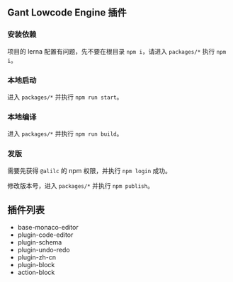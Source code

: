 ## Gant Lowcode Engine 插件

### 安装依赖

项目的 lerna 配置有问题，先不要在根目录 `npm i`，请进入 `packages/*` 执行 `npm i`。

### 本地启动

进入 `packages/*` 并执行 `npm run start`。

### 本地编译

进入 `packages/*` 并执行 `npm run build`。

### 发版

需要先获得 `@alilc` 的 npm 权限，并执行 `npm login` 成功。

修改版本号，进入 `packages/*` 并执行 `npm publish`。

## 插件列表

- base-monaco-editor
- plugin-code-editor
- plugin-schema
- plugin-undo-redo
- plugin-zh-cn
- plugin-block
- action-block
